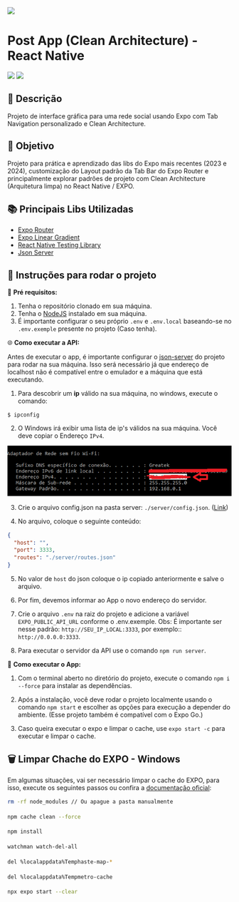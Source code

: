![](.github/assets/images/logo.png)

# Post App (Clean Architecture) - React Native
[![](https://img.shields.io/badge/Status-Em%20Desenvolvimento-red)](#) 
[![](https://img.shields.io/badge/Version-1.0.0-yellow)](#)

<!-- ## 📸 Preview 

<div align="center">
  <div style="display: flex; justify-content: center;">
    <img src=".github/assets/images/preview01.gif" style="height: 450px;">
  </div>
</div> -->

## 📝 Descrição

Projeto de interface gráfica para uma rede social usando Expo com Tab Navigation personalizado e Clean Architecture.

## 🚀 Objetivo

Projeto para prática e aprendizado das libs do Expo mais recentes (2023 e 2024), customização do Layout padrão da Tab Bar do Expo Router e principalmente explorar padrões de projeto com Clean Architecture (Arquitetura limpa) no React Native / EXPO.

## 📚 Principais Libs Utilizadas

- [Expo Router](https://docs.expo.dev/router/introduction/)
- [Expo Linear Gradient](https://docs.expo.dev/versions/latest/sdk/linear-gradient/)
- [React Native Testing Library](https://testing-library.com/docs/react-native-testing-library/intro/)
- [Json Server](https://www.npmjs.com/package/json-server)

## 🔎 Instruções para rodar o projeto

📌 **Pré requisitos:**
1. Tenha o repositório clonado em sua máquina.
2. Tenha o [NodeJS](https://nodejs.org/) instalado em sua máquina.
3. É importante configurar o seu próprio `.env` e `.env.local` baseando-se no `.env.exemple` presente no projeto (Caso tenha).


🌐 **Como executar a API:**

Antes de executar o app, é importante configurar o [json-server](https://www.npmjs.com/package/json-server) do projeto para rodar na sua máquina. Isso será necessário já que endereço de localhost não é compatível entre o emulador e a máquina que está executando.


1. Para descobrir um **ip** válido na sua máquina, no windows, execute o comando:
```
$ ipconfig
```
2. O Windows irá exibir uma lista de ip's válidos na sua máquina. Você deve copiar o Endereço ``IPv4``. 

<div align="center">
  <img 
    src="./.github/assets/images/ref01.png" alt="Exemplo de IPv4" 
  />
</div>

3. Crie o arquivo config.json na pasta server: 
``./server/config.json``. ([Link](https://github.com/duduCMT/React-Native-Marvel/blob/master/server))

4. No arquivo, coloque o seguinte conteúdo:
```json
{
  "host": "",
  "port": 3333,
  "routes": "./server/routes.json"
}
``` 

5. No valor de `host` do json coloque o ip copiado anteriormente e salve o arquivo.
   
6. Por fim, devemos informar ao App o novo endereço do servidor.
   
7. Crie o arquivo ``.env`` na raiz do projeto e adicione a variável `EXPO_PUBLIC_API_URL` conforme o .env.exemple. Obs: É importante ser nesse padrão: ``http://SEU_IP_LOCAL:3333``, por exemplo:: `http://0.0.0.0:3333`.

8. Para executar o servidor da API use o comando ``npm run server``.



🚩 **Como executar o App:**

1. Com o terminal aberto no diretório do projeto, execute o comando `npm i --force` para instalar as dependências.
   
2. Após a instalação, você deve rodar o projeto localmente usando o comando `npm start` e escolher as opções para execução a depender do ambiente. (Esse projeto também é compatível com o Expo Go.)
   
3. Caso queira executar o expo e limpar o cache, use `expo start -c` para executar e limpar o cache.

## 🗑️ Limpar Chache do EXPO - Windows

Em algumas situações, vai ser necessário limpar o cache do EXPO, para isso, execute os seguintes passos ou confira a [documentação oficial](https://docs.expo.dev/troubleshooting/clear-cache-windows/):

```bash
rm -rf node_modules // Ou apague a pasta manualmente

npm cache clean --force

npm install

watchman watch-del-all

del %localappdata%Temphaste-map-*

del %localappdata%Tempmetro-cache

npx expo start --clear
```
<!-- 
## 📸 Preview das Telas

<div align="center">
  <div style="display: flex; justify-content: center; flex-wrap: wrap; gap: 8px;">
    <img src=".github/assets/images/preview01.png" style="height: 420px;">
    <img src=".github/assets/images/preview02.png" style="height: 420px;">
  </div>
</div> -->

